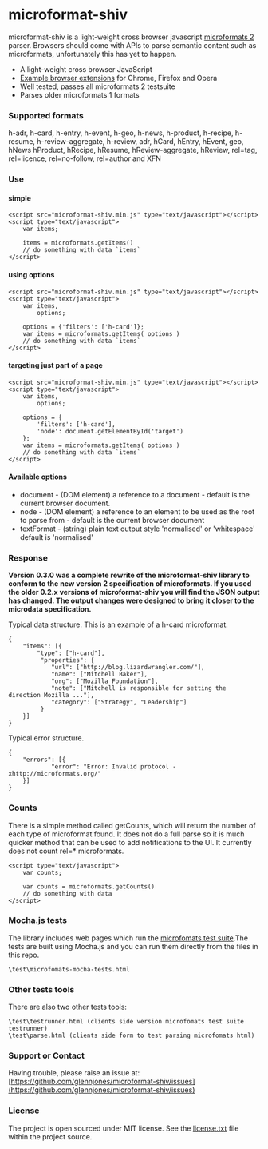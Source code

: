 # microformat-shiv

microformat-shiv is a light-weight cross browser javascript [microformats 2](http://microformats.org/wiki/microformats-2) parser. Browsers should come with APIs to parse semantic content such as microformats, unfortunately this has yet to happen.

* A light-weight cross browser JavaScript 
* [Example browser extensions](https://github.com/glennjones/microformat-shiv/tree/master/examples) for Chrome, Firefox and Opera
* Well tested, passes all microformats 2 testsuite
* Parses older microformats 1 formats


### Supported formats
h-adr, h-card, h-entry, h-event, h-geo, h-news, h-product, h-recipe, h-resume, h-review-aggregate, h-review, adr, hCard, hEntry, hEvent, geo, hNews hProduct, hRecipe, hResume, hReview-aggregate, hReview, rel=tag, rel=licence, rel=no-follow, rel=author and XFN


### Use

#### simple

    <script src="microformat-shiv.min.js" type="text/javascript"></script>
    <script type="text/javascript">
        var items;

        items = microformats.getItems()
        // do something with data `items`
    </script>
    


#### using options

    <script src="microformat-shiv.min.js" type="text/javascript"></script>
    <script type="text/javascript">
        var items,
            options;
        
        options = {'filters': ['h-card']};
        var items = microformats.getItems( options )
        // do something with data `items`
    </script>


#### targeting just part of a page

    <script src="microformat-shiv.min.js" type="text/javascript"></script>
    <script type="text/javascript">
        var items,
            options;
        
        options = {
            'filters': ['h-card'],
            'node': document.getElementById('target')
        };
        var items = microformats.getItems( options )
        // do something with data `items`
    </script>    


#### Available options
* document - (DOM element) a reference to a document - default is the current browser document.
* node - (DOM element) a reference to an element to be used as the root to parse from - default is the current browser document
* textFormat - (string) plain text output style 'normalised' or 'whitespace' default is 'normalised'



### Response 

__Version 0.3.0 was a complete rewrite of the microformat-shiv library to conform to the new version 2 specification of microformats. If you used the older 0.2.x versions of microformat-shiv you will find the JSON output has changed. The output changes were designed to bring it closer to the microdata specification.__

Typical data structure. This is an example of a h-card microformat.

    {
        "items": [{
            "type": ["h-card"],
             "properties": {
                "url": ["http://blog.lizardwrangler.com/"],
                "name": ["Mitchell Baker"],
                "org": ["Mozilla Foundation"],
                "note": ["Mitchell is responsible for setting the direction Mozilla ..."],
                "category": ["Strategy", "Leadership"]
             }
        }]
    }

Typical error structure. 

    {
        "errors": [{
                "error": "Error: Invalid protocol - xhttp://microformats.org/"
        }]
    }



### Counts
There is a simple method called getCounts, which will return the number of each type of microformat found. It does not do a full parse so it is much quicker method that can be used to add notifications to the UI. It currently does not count rel=* microformats.

    <script type="text/javascript">
        var counts;
        
        var counts = microformats.getCounts()
        // do something with data 
    </script>    


### Mocha.js tests

The library includes web pages which run the [microfomats test suite](https://github.com/microformats/tests).The tests are built using Mocha.js and you can run them directly from the files in this repo.

    \test\microfomats-mocha-tests.html
    
   
 ### Other tests tools
 There are also two other tests tools:
 
    \test\testrunner.html (clients side version microfomats test suite testrunner)
    \test\parse.html (clients side form to test parsing microfomats html)
    

### Support or Contact

Having trouble, please raise an issue at: [https://github.com/glennjones/microformat-shiv/issues](https://github.com/glennjones/microformat-shiv/issues)


### License

The project is open sourced under MIT license. See the [license.txt](https://raw.github.com/glennjones/microformat-shic/master/license.txt "license.txt") file within the project source.